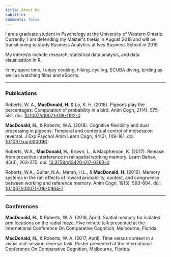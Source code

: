 ```yaml
---
title: About Me
subtitle:
comments: false
---
```


I am a graduate student in Psychology at the University of Western Ontario. Currently, I am defending my Master's thesis in August 2018 and will be transitioning to study Business Analytics at Ivey Business School in 2019. 

My interests include research, statistical data analysis, and data visualization in R.

In my spare time, I enjoy cooking, hiking, cycling, SCUBA diving, birding as well as watching films and eSports.

-------

### Publications

Roberts, W. A., **MacDonald, H.** & Lo, K. H. (2018). Pigeons play the percentages: Computation of probability in a bird. Anim Cogn, 21(4), 575-581. doi: [10.1007/s10071-018-1192-0](https://link.springer.com/article/10.1007%2Fs10071-018-1192-0)

**MacDonald, H.**, & Roberts, W.A. (2018). Cognitive flexibility and dual processing in pigeons: Temporal and contextual control of midsession reversal. J Exp Psychol Anim Learn Cogn, 44(2), 149-161. doi: [10.1037/xan0000161](http://psycnet.apa.org/record/2018-07553-001)

Roberts, W.A., **MacDonald, H.**, Brown, L., & Macpherson, K. (2017). Release from proactive interference in rat spatial working memory. Learn Behav, 45(3), 263-275. doi: [10.3758/s13420-017-0263-4](https://link.springer.com/article/10.3758%2Fs13420-017-0263-4)

Roberts, W.A., Guitar, N.A., Marsh, H.L., & **MacDonald, H.** (2016). Memory systems in the rat: effects of reward probability, context, and congruency between working and reference memory. Anim Cogn, 19(3), 593-604. doi: [10.1007/s10071-016-0964-7](https://link.springer.com/article/10.1007%2Fs10071-016-0964-7)

-------

### Conferences

**MacDonald, H.**, & Roberts, W. A. (2018, April). Spatial memory for isolated arm locations on the radial maze. Five minute talk presented at the International Conference On Comparative Cognition, Melbourne, Florida.

**MacDonald, H.**, & Roberts, W. A. (2017, April). Time versus context in a visual mid-session reversal task. Poster presented at the International Conference On Comparative Cognition, Melbourne, Florida.
